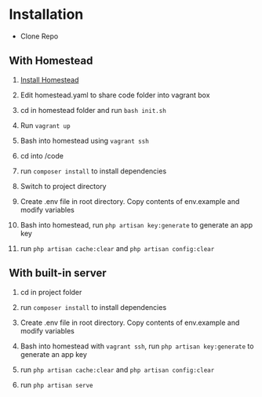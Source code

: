 
# Installation

- Clone Repo

## With Homestead
1. [Install Homestead](https://laravel.com/docs/6.x/homestead)

2. Edit homestead.yaml to share code folder into vagrant box

3. cd in homestead folder and run `bash init.sh`

4. Run `vagrant up`

5. Bash into homestead using `vagrant ssh`

6. cd into /code

7. run `composer install` to install dependencies

8. Switch to project directory

9. Create .env file in root directory. Copy contents of env.example and modify variables

10. Bash into homestead, run `php artisan key:generate` to generate an app key

11. run `php artisan cache:clear` and `php artisan config:clear`

## With built-in server
1. cd in project folder

2. run `composer install` to install dependencies

3. Create .env file in root directory. Copy contents of env.example and modify variables

4. Bash into homestead with `vagrant ssh`, run `php artisan key:generate` to generate an app key

5. run `php artisan cache:clear` and `php artisan config:clear`

6. run `php artisan serve`


